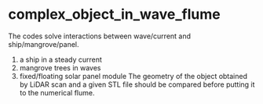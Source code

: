 # complex_object_in_wave_flume
The codes solve interactions between wave/current and ship/mangrove/panel.  
1. a ship in a steady current
2. mangrove trees in waves
3. fixed/floating solar panel module
The geometry of the object obtained by LiDAR scan and a given STL file should be compared before putting it to the numerical flume.
